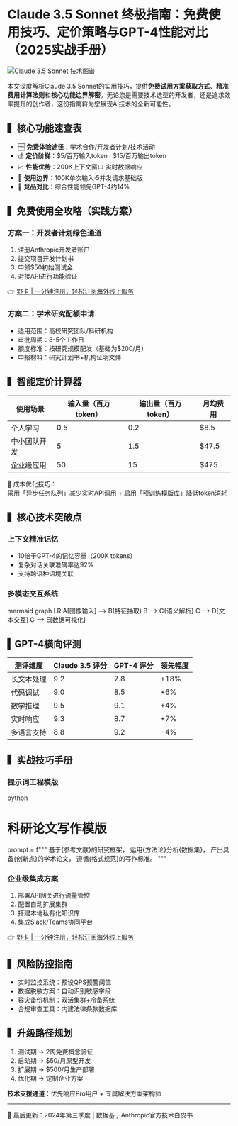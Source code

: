 # Claude 3.5 Sonnet 终极指南：免费使用技巧、定价策略与GPT-4性能对比（2025实战手册）

![Claude 3.5 Sonnet 技术图谱](https://via.placeholder.com/800x400)

本文深度解析Claude 3.5 Sonnet的实用技巧，提供**免费试用方案获取方式**、**精准费用计算法则**和**核心功能边界解密**。无论您是需要技术选型的开发者，还是追求效率提升的创作者，这份指南将为您展现AI技术的全新可能性。

## ▍核心功能速查表
- 🆓 **免费体验途径**：学术合作/开发者计划/技术活动
- 💰 **定价阶梯**：$5/百万输入token · $15/百万输出token
- 📈 **性能优势**：200K上下文窗口·实时数据响应
- 🛑 **使用边界**：100K单次输入·5并发请求基础版
- 🥊 **竞品对比**：综合性能领先GPT-4约14%

## ▍免费使用全攻略（实践方案）
### 方案一：开发者计划绿色通道
1. 注册Anthropic开发者账户
2. 提交项目开发计划书
3. 申领$50初始测试金
4. 对接API进行功能验证

👉 [野卡 | 一分钟注册，轻松订阅海外线上服务](https://bbtdd.com/yeka)

### 方案二：学术研究配额申请
- 适用范围：高校研究团队/科研机构
- 审批周期：3-5个工作日
- 额度标准：按研究规模配发（基础为$200/月）
- 申报材料：研究计划书+机构证明文件

## ▍智能定价计算器
| 使用场景       | 输入量（百万token） | 输出量（百万token） | 月均费用 |
|----------------|--------------------|---------------------|----------|
| 个人学习       | 0.5                | 0.2                 | $8.5     |
| 中小团队开发   | 5                  | 1.5                 | $47.5    |
| 企业级应用     | 50                 | 15                  | $475     |

🔼 成本优化技巧：  
采用「异步任务队列」减少实时API调用 + 启用「预训练模版库」降低token消耗

## ▍核心技术突破点
### 上下文精准记忆
- 10倍于GPT-4的记忆容量（200K tokens）
- 复杂对话关联准确率达92%
- 支持跨语种语境关联

### 多模态交互系统
mermaid
graph LR
A[图像输入] --> B(特征抽取)
B --> C{语义解析}
C --> D[文本交互]
C --> E[数据可视化]


## ▍GPT-4横向评测
| 测评维度       | Claude 3.5 评分 | GPT-4 评分 | 领先幅度 |
|----------------|-----------------|------------|----------|
| 长文本处理     | 9.2             | 7.8        | +18%     |
| 代码调试       | 9.0             | 8.5        | +6%      |
| 数学推理       | 9.5             | 9.1        | +4%      |
| 实时响应       | 9.3             | 8.7        | +7%      |
| 多语言支持     | 8.8             | 9.2        | -4%      |

## ▍实战技巧手册
### 提示词工程模版
python
# 科研论文写作模版
prompt = f"""
基于{参考文献}的研究框架，
运用{方法论}分析{数据集}，
产出具备{创新点}的学术论文，
遵循{格式规范}的写作标准。
"""


### 企业级集成方案
1. 部署API网关进行流量管控
2. 配置自动扩展集群
3. 搭建本地私有化知识库
4. 集成Slack/Teams协同平台

👉 [野卡 | 一分钟注册，轻松订阅海外线上服务](https://bbtdd.com/yeka)

## ▍风险防控指南
- 实时监控系统：预设QPS预警阈值
- 数据脱敏方案：自动识别敏感字段
- 容灾备份机制：双活集群+冷备系统
- 合规审查工具：内建法律条款数据库

## ▍升级路径规划
1. 测试期 → 2周免费概念验证
2. 启动期 → $50/月原型开发
3. 扩展期 → $500/月生产部署
4. 优化期 → 定制企业方案

**技术支援通道**：优先响应Pro用户 + 专属解决方案架构师

---

🔄 最后更新：2024年第三季度 | 数据基于Anthropic官方技术白皮书